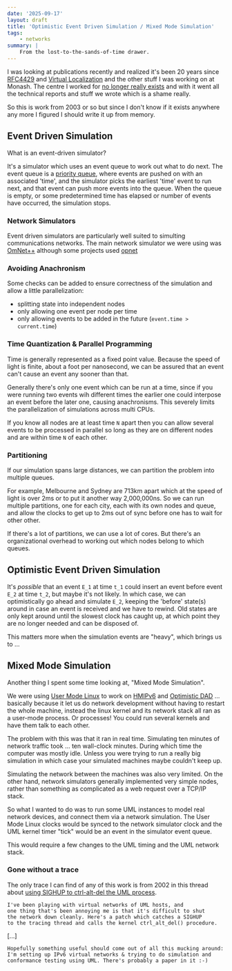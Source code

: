 ```yaml
---
date: '2025-09-17'
layout: draft
title: 'Optimistic Event Driven Simulation / Mixed Mode Simulation'
tags:
    - networks
summary: |
    From the lost-to-the-sands-of-time drawer.
---
```


I was looking at publications recently and realized it's been 20 years since
[RFC4429](https://www.rfc-editor.org/info/rfc4429) and [Virtual Localization](/art/virtual-localization) and the other stuff I was working on at Monash.
The centre I worked for [no longer really exists](https://www.ctie.monash.edu.au/) and
with it went all the technical reports and stuff we wrote which is a shame
really.

So this is work from 2003 or so but since I don't know if it exists anywhere any
more I figured I should write it up from memory.

## Event Driven Simulation

What is an event-driven simulator?

It's a simulator which uses an event queue to work out what to do next.
The event queue is a [priority queue](https://en.wikipedia.org/wiki/Priority_queue),
where events are pushed on with an associated 'time', and the simulator
picks the earliest 'time' event to run next, and that event can push more 
events into the queue.
When the queue is empty, or some predetermined time has elapsed or number of events
have occurred, the simulation stops.

### Network Simulators

Event driven simulators are particularly well suited to simulting communications
networks.
The main network simulator we were using was [OmNet++](https://omnetpp.org/)
although some projects used [opnet](https://opnetprojects.com/opnet-network-simulator/)

### Avoiding Anachronism

Some checks can be added to ensure correctness of the simulation and allow
a little parallelization:

* splitting state into independent nodes
* only allowing one event per node per time
* only allowing events to be added in the future (`event.time > current.time`)

### Time Quantization & Parallel Programming

Time is generally represented as a fixed point value.
Because the speed of light is finite, about a foot per nanosecond, we can be 
assured that an event can't cause an event any sooner than that.

Generally there's only one event which can be run at a time, since if you were
running two events wih different times the earlier one could interpose an event
before the later one, causing anachronisms.
This severely limits the parallelization of simulations across multi CPUs.

If you know all nodes are at least time `N` apart then you can allow several
events to be processed in parallel so long as they are on different nodes
and are within time `N` of each other.

### Partitioning

If our simulation spans large distances, we can partition the problem into 
multiple queues. 

For example, Melbourne and Sydney are 713km apart which at the speed of light
is over 2ms or to put it another way 2,000,000ns.
So we can run multiple partitions, one for each city, each with its own nodes
and queue, and allow the clocks to get up to 2ms out of sync before one has
to wait for other other.

If there's a lot of partitions, we can use a lot of cores.
But there's an organizational overhead to working out which nodes belong to
which queues.

## Optimistic Event Driven Simulation

It's *possible* that an event `E_1` at time `t_1` could insert an event before
event `E_2` at time `t_2`, but maybe it's not likely.
In which case, we can optimistically go ahead and simulate `E_2`, keeping the
'before' state(s) around in case an event is received and we have to rewind.
Old states are only kept around until the slowest clock has caught up, at which
point they are no longer needed and can be disposed of.

This matters more when the simulation events are "heavy", which brings us to ...

## Mixed Mode Simulation

Another thing I spent some time looking at, "Mixed Mode Simulation".

We were using [User Mode Linux](https://en.wikipedia.org/wiki/User-mode_Linux)
to work on [HMIPv6](https://www.rfc-editor.org/rfc/rfc4140) and
[Optimistic DAD](https://www.rfc-editor.org/rfc/rfc4429) ...
basically because it let us do network development without having to restart the
whole machine, instead the linux kernel and its network stack all ran as a user-mode
process. 
Or processes!  You could run several kernels and have them talk to each other.

The problem with this was that it ran in real time. 
Simulating ten minutes of network traffic took ... ten wall-clock minutes.
During which time the computer was mostly idle.
Unless you were trying to run a really big simulation in which case your
simulated machines maybe couldn't keep up.

Simulating the network between the machines was also very limited.
On the other hand, network simulators generally implemented very simple nodes,
rather than something as complicated as a web request over a TCP/IP stack.

So what I wanted to do was to run some UML instances to model real network
devices, and connect them via a network simulation.
The User Mode Linux clocks would be synced to the network simulator clock and
the UML kernel timer "tick" would be an event in the simulator event queue.

This would require a few changes to the UML timing and the UML network stack.

### Gone without a trace

The only trace I can find of any of this work is from 2002 in this thread about
[using SIGHUP to ctrl-alt-del the UML process](https://sourceforge.net/p/user-mode-linux/mailman/user-mode-linux-devel/thread/20020221180223.F6398%40dwerryhouse.com.au/#msg9365841).

```
I've been playing with virtual networks of UML hosts, and
one thing that's been annoying me is that it's difficult to shut
the network down cleanly. Here's a patch which catches a SIGHUP
to the tracing thread and calls the kernel ctrl_alt_del() procedure.
```
[...]
```
Hopefully something useful should come out of all this mucking around:
I'm setting up IPv6 virtual networks & trying to do simulation and
conformance testing using UML. There's probably a paper in it :-)
```
